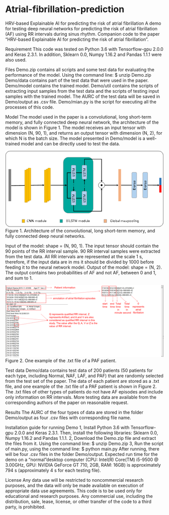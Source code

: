 # Atrial-fibrillation-prediction
HRV-based Explainable AI for predicting the risk of atrial fibrillation
A demo for testing deep neural networks for predicting the risk of atrial fibrillation (AF) using RR intervals during sinus rhythm. Companion code to the paper “HRV-based Explainable AI for predicting the risk of atrial fibrillation”.

Requirement
This code was tested on Python 3.6 with Tensorflow-gpu 2.0.0 and Keras 2.3.1. In addition, Sklearn 0.0, Numpy 1.16.2 and Pandas 1.1.1 were also used. 

Files
Demo.zip contains all scripts and some test data for evaluating the performance of the model. Using the command line:
	$ unzip Demo.zip
Demo/data contains part of the test data that were used in the paper. Demo/model contains the trained model. Demo/util contains the scripts of extracting input samples from the test data and the scripts of testing input samples with the trained model. The AURC of the test data will be saved in Demo/output as .csv file. Demo/mian.py is the script for executing all the processes of this code.

Model
	The model used in the paper is a convolutional, long short-term memory, and fully connected deep neural network, the architecture of the model is shown in Figure 1. The model receives an input tensor with dimension (N, 90, 1), and returns an output tensor with dimension (N, 2), for which N is the batch size. The model presented in Demo/model is a well-trained model and can be directly used to test the data.

![image](https://github.com/hustzp/Atrial-fibrillation-prediction/blob/main/Pictures%20in%20ReadMe/Figure1.png)
Figure 1. Architecture of the convolutional, long short-term memory, and fully connected deep neural networks.

Input of the model: shape = (N, 90, 1). The input tensor should contain the 90 points of the RR interval sample. 90 RR interval samples were extracted from the test data. All RR intervals are represented at the scale 1 s, therefore, if the input data are in ms it should be divided by 1000 before feeding it to the neural network model.
Output of the model: shape = (N, 2). The output contains two probabilities of AF and not AF, between 0 and 1, and sum to 1. 

![image](https://github.com/hustzp/Atrial-fibrillation-prediction/blob/main/Pictures%20in%20ReadMe/Figure2.png)
Figure 2. One example of the .txt file of a PAF patient.

Test data
Demo/data contains test data of 200 patients (50 patients for each type, including Normal, NAF, LAF, and PAF) that are randomly selected from the test set of the paper. The data of each patient are stored as a .txt file, and one example of the .txt file of a PAF patient is shown in Figure 2. The .txt files of other types of patients do not have AF episodes and include only information on RR intervals. More testing data are available from the corresponding authors of the paper on reasonable request.

Results
The AURC of the four types of data are stored in the folder Demo/output as four .csv files with corresponding file name. 

Installation guide for running Demo
1, Install Python 3.6 with Tensorflow-gpu 2.0.0 and Keras 2.3.1. Then, install the following libraries: Sklearn 0.0, Numpy 1.16.2 and Pandas 1.1.1.
2, Download the Demo.zip file and extract the files from it. Using the command line:
	$ unzip Demo.zip
3, Run the script of main.py, using the command line:
	$ python main.py
After running, there will be four .csv files in the folder Demo/output. Expected run time for the demo on a “normal”desktop computer (CPU: Intel(R) Core(TM) i5-9500 @ 3.00GHz, GPU: NVIDIA GeForce GT 710, 2GB, RAM: 16GB) is approximately 794 s (approximately 4 s for each testing file).

License
Any data use will be restricted to noncommercial research purposes, and the data will only be made available on execution of appropriate data use agreements. This code is to be used only for educational and research purposes. Any commercial use, including the distribution, sale, lease, license, or other transfer of the code to a third party, is prohibited. 
